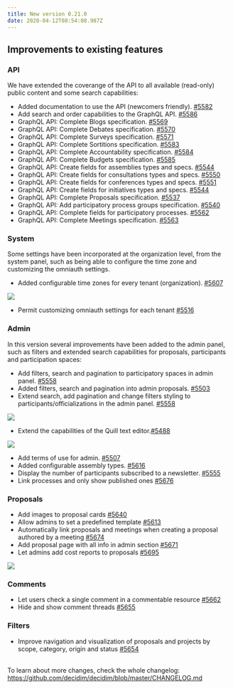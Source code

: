 ```yaml
---
title: New version 0.21.0
date: 2020-04-12T08:54:08.987Z
---
```

## Improvements to existing features

### API

We have extended the coverange of the API to all available (read-only) public content and some search capabilities:

* Added documentation to use the API (newcomers friendly). [\#5582](https://github.com/decidim/decidim/pull/5582)
* Add search and order capabilities to the GraphQL API. [\#5586](https://github.com/decidim/decidim/pull/5586)
* GraphQL API: Complete Blogs specification. [\#5569](https://github.com/decidim/decidim/pull/5569)
* GraphQL API: Complete Debates specification. [\#5570](https://github.com/decidim/decidim/pull/5570)
* GraphQL API: Complete Surveys specification. [\#5571](https://github.com/decidim/decidim/pull/5571)
* GraphQL API: Complete Sortitions specification. [\#5583](https://github.com/decidim/decidim/pull/5583)
* GraphQL API: Complete Accountability specification. [\#5584](https://github.com/decidim/decidim/pull/5584)
* GraphQL API: Complete Budgets specification. [\#5585](https://github.com/decidim/decidim/pull/5585)
* GraphQL API: Create fields for assemblies types and specs. [\#5544](https://github.com/decidim/decidim/pull/5544)
* GraphQL API: Create fields for consultations types and specs. [\#5550](https://github.com/decidim/decidim/pull/5550)
* GraphQL API: Create fields for conferences types and specs. [\#5551](https://github.com/decidim/decidim/pull/5551)
* GraphQL API: Create fields for initiatives types and specs. [\#5544](https://github.com/decidim/decidim/pull/5549)
* GraphQL API: Complete Proposals specification. [\#5537](https://github.com/decidim/decidim/pull/5537)
* GraphQL API: Add participatory process groups specification. [\#5540](https://github.com/decidim/decidim/pull/5540)
* GraphQL API: Complete fields for participatory processes. [\#5562](https://github.com/decidim/decidim/pull/5562)
* GraphQL API: Complete Meetings specification. [\#5563](https://github.com/decidim/decidim/pull/5563)

### System

Some settings have been incorporated at the organization level, from the system panel, such as being able to configure the time zone and customizing the omniauth settings.

* Added configurable time zones for every tenant (organization). [\#5607](https://github.com/decidim/decidim/pull/5607)

![](https://lh4.googleusercontent.com/u3Z3MagjgfoycgKABosLt_FWOQjVmlVak9vixX2PIY9BRnd5WMP6ibrXHREojJ281hu6scWpojjto4Op3n-4oV3XwBQ-PsYezj3pEDw9U7Fsf7Z3IZjJN3jY2dSXLXKzztd-WFBu)

* Permit customizing omniauth settings for each tenant [\#5516](https://github.com/decidim/decidim/pull/5516)

### Admin

In this version several improvements have been added to the admin panel, such as filters and extended search capabilities for proposals, participants and participation spaces:

* Add filters, search and pagination to participatory spaces in admin panel. [\#5558](https://github.com/decidim/decidim/pull/5558)
* Added filters, search and pagination into admin proposals. [\#5503](https://github.com/decidim/decidim/pull/5503)
* Extend search, add pagination and change filters styling to participants/officializations in the admin panel. [\#5558](https://github.com/CodiTramuntana/decidim/pull/5558)

![](https://lh4.googleusercontent.com/Yt7phIONhkkTGDtV3bJVWyfwb_LCWW-WB_gnMmhOxyBS7Xbcf5h6MSleOClUdYQ_oc-rlupd7oQgto6AzTiuHqz_bsZn_AzXwbGB-54of6vTUw3BXMkOH4KfiescJgPL8xxSeGrM)

* Extend the capabilities of the Quill text editor.[\#5488](https://github.com/decidim/decidim/pull/5488)

![](https://lh5.googleusercontent.com/J_NikFHoDnS2SSDKsvPf9n2aUgIRe_2dhjQ53MhpK1WlBge-5_hOQ0w1xULvefIyJxatgae9YVk8LgTdBTdzgcaQXnwZImJ8O4DF42DXVI2e2bLWzdjV0BPq7T57xOx6z-MERUJq)



* Add terms of use for admin. [\#5507](https://github.com/decidim/decidim/pull/5507)
* Added configurable assembly types. [\#5616](https://github.com/decidim/decidim/pull/5616)
* Display the number of participants subscribed to a newsletter. [\#5555](https://github.com/decidim/decidim/pull/5555)
* Link processes and only show published ones [\#5676](https://github.com/decidim/decidim/pull/5676)

### Proposals

* Add images to proposal cards [\#5640](https://github.com/decidim/decidim/pull/5640)
* Allow admins to set a predefined template [\#5613](https://github.com/decidim/decidim/pull/5613)
* Automatically link proposals and meetings when creating a proposal authored by a meeting [\#5674](https://github.com/decidim/decidim/pull/5674)
* Add proposal page with all info in admin section [\#5671](https://github.com/decidim/decidim/pull/5671)
* Let admins add cost reports to proposals [\#5695](https://github.com/decidim/decidim/pull/5695)

![](https://lh6.googleusercontent.com/cuVFUcZUFW1fcy4LRiqOyLClRAKL3rt3gdYApANqoMd8jJYGS_2P6V8nOSrf6fueE60LpKgjktg-mAyFi7Zset9vrLz2xRdXYKeuzKqSglVZZRAuIBEus4B7GOYZ7yf1ut7LHnrs)

### Comments

* Let users check a single comment in a commentable resource [\#5662](https://github.com/decidim/decidim/pull/5662)
* Hide and show comment threads [\#5655](https://github.com/decidim/decidim/pull/5655)

### Filters

* Improve navigation and visualization of proposals and projects by scope, category, origin and status [\#5654](https://github.com/decidim/decidim/pull/5654)

\
To learn about more changes, check the whole changelog: <https://github.com/decidim/decidim/blob/master/CHANGELOG.md>